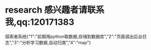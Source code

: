 research
感兴趣者请联系我,qq:120171383
========

探索者系统{"1":"前期用python取数据,存储到数据库","2":"页面调出后台日志","3":"分析学习数据,自动归类","4":"map"}
